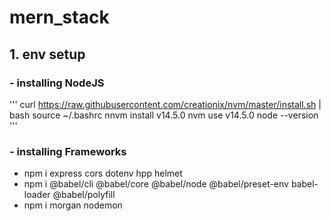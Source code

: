 # mern_stack
## 1. env setup
### - installing NodeJS 
'''
curl https://raw.githubusercontent.com/creationix/nvm/master/install.sh | bash
source ~/.bashrc 
nnvm install v14.5.0
nvm use v14.5.0
node --version
'''

### - installing Frameworks
- npm i express cors dotenv hpp helmet
- npm i @babel/cli @babel/core @babel/node @babel/preset-env babel-loader @babel/polyfill 
- npm i morgan nodemon

